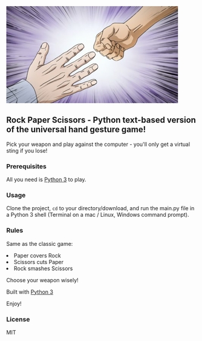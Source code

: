 <img src="rps.jpg">

## Rock Paper Scissors - Python text-based version of the universal hand gesture game!

Pick your weapon and play against the computer - you'll only get a virtual sting if you lose!

### Prerequisites

All you need is <a href="https://www.python.org/downloads/" rel="nofollow">Python 3</a> to play.

### Usage
Clone the project, <code>cd</code> to your directory/download, and run the main.py file in a Python 3 shell (Terminal on a mac / Linux, Windows command prompt).

### Rules
Same as the classic game:

<li>
	Paper covers Rock
</li>
<li>
	Scissors cuts Paper
</li>
<li>
	Rock smashes Scissors
</li>


Choose your weapon wisely!

Built with <a href="https://www.python.org/doc/" rel="nofollow">Python 3</a>

Enjoy!

### License 
MIT
